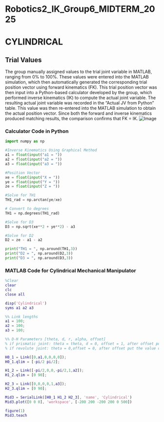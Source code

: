 # Robotics2_IK_Group6_MIDTERM_2025

# CYLINDRICAL
## Trial Values
The group manually assigned values to the trial joint variable in MATLAB, ranging from 0% to 100%. These values were entered into the MATLAB simulation, which then automatically generated the corresponding trial position vector using forward kinematics (FK). This trial position vector was then input into a Python-based calculator developed by the group, which performed inverse kinematics (IK) to compute the actual joint variable. The resulting actual joint variable was recorded in the “Actual JV from Python” table. This value was then re-entered into the MATLAB simulation to obtain the actual position vector. Since both the forward and inverse kinematics produced matching results, the comparison confirms that FK = IK.
![Image](https://github.com/user-attachments/assets/c8251607-d81b-44be-a397-5e77f4cd15c6)

### Calculator Code in Python
```Python
import numpy as np

#Inverse Kinematics Using Graphical Method
a1 = float(input("a1 = "))
a2 = float(input("a2 = "))
a3 = float(input("a3 = "))

#Position Vector
xe = float(input("X = "))
ye = float(input("Y = "))
ze = float(input("Z = "))

#Solve for TH1
TH1_rad = np.arctan(ye/xe)

# Convert to degrees
TH1 = np.degrees(TH1_rad)

#Solve for D3
D3 = np.sqrt(xe**2 + ye**2) - a3 

#Solve for D2
D2 = ze - a1 - a2

print("TH1 = ", np.around(TH1,3))
print("D2 = ", np.around(D2,3))
print("D3 = ", np.around(D3,3))
```

### MATLAB Code for Cylindrical Mechanical Manipulator
```matlab
%Clear
clear
clc
close all

disp('Cylindrical')
syms a1 a2 a3

%% Link lengths
a1 = 100;
a2 = 100;
a3 = 100;

%% D-H Parameters [theta, d, r, alpha, offset]  
% if prismatic joint: theta = theta, d = 0, offset = 1, after offset put the value of d
% if revolute joint: theta = 0,offset = 0, after offset put the value of theta

H0_1 = Link([0,a1,0,0,0,0]);
H0_1.qlim = [-pi/2 pi/2];

H1_2 = Link([-pi/2,0,0,-pi/2,1,a2]);
H1_2.qlim = [0 90];

H2_3 = Link([0,0,0,0,1,a3]);
H2_3.qlim = [0 90];

Mid3 = SerialLink([H0_1 H1_2 H2_3], 'name', 'Cylindrical')
Mid3.plot([0 0 0], 'workspace', [-200 200 -200 200 0 500])

figure(1)
Mid3.teach
```

